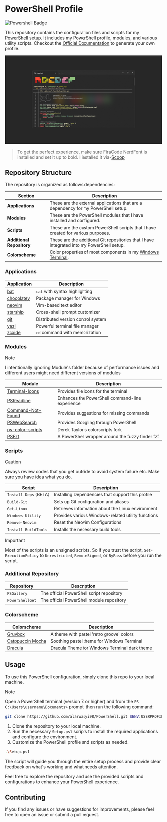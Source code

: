 # PowerShell Profile

![Powershell Badge](https://img.shields.io/badge/PowerShell-blue?style=for-the-badge&logo=opentofu&logoColor=white)

This repository contains the configuration files and scripts for my
[PowerShell](https://github.com/PowerShell/) setup. It includes my PowerShell
profile, modules, and various utility scripts. Checkout the
[Official Documentation](https://learn.microsoft.com/en-us/powershell/module/microsoft.powershell.core/about/about_profiles?view=powershell-7.4)
to generate your own profile.

![banner](./Assets/gruvbox-pwsh.png)

> To get the perfect experience, make sure FiraCode NerdFont is installed and
> set it up to bold. I installed it via-[Scoop](htps://scoop.sh)

## Repository Structure

The repository is organized as follows dependencies:

| Section                   | Description                                                                                          |
| ------------------------- | ---------------------------------------------------------------------------------------------------- |
| **Applications**          | These are the external applications that are a dependency for my PowerShell setup.                   |
| **Modules**               | These are the PowerShell modules that I have installed and configured.                               |
| **Scripts**               | These are the custom PowerShell scripts that I have created for various purposes.                    |
| **Additional Repository** | These are the additional Git repositories that I have integrated into my PowerShell setup.           |
| **Colorscheme**           | Color properties of most components in my [Windows Terminal](https://github.com/microsoft/terminal). |

### Applications

| Application                                     | Description                        |
| ----------------------------------------------- | ---------------------------------- |
| [bat](https://github.com/sharkdp/bat)           | `cat` with syntax highlighting     |
| [chocolatey](https://chocolatey.org/)           | Package manager for Windows        |
| [neovim](https://neovim.io/)                    | Vim-based text editor              |
| [starship](https://starship.rs)                 | Cross-shell prompt customizer      |
| [git](https://git-scm.com)                      | Distributed version control system |
| [yazi](https://github.com/sxyazi/yazi)          | Powerful terminal file manager     |
| [zcxide](https://github.com/ajeetdsouza/zoxide) | `cd` command with memorization     |

### Modules

> [!NOTE]
> I intentionally ignoring Module's folder because of performance issues
> and different users might need different versions of modules

| Module                                                                | Description                                      |
| --------------------------------------------------------------------- | ------------------------------------------------ |
| [Terminal-Icons](https://github.com/devblackops/Terminal-Icons)       | Provides file icons for the terminal             |
| [PSReadline](https://github.com/PowerShell/PSReadLine)                | Enhances the PowerShell command-line experience  |
| [Command-Not-Found](https://github.com/PowerShell/command-not-found)  | Provides suggestions for missing commands        |
| [PSWebSearch](https://github.com/JMOrbegoso/PSWebSearch)              | Provides Googling through PowerShell             |
| [ps-color-scripts](https://github.com/scottmckendry/ps-color-scripts) | Derek Taylor's colorscripts fork                 |
| [PSFzf](https://github.com/kelleyma49/PSFzf)                          | A PowerShell wrapper around the fuzzy finder fzf |

### Scripts

> [!CAUTION]
> Always review codes that you get outside to avoid system failure etc.
> Make sure you have idea what you do.

| Script                | Description                                        |
| --------------------- | -------------------------------------------------- |
| `Install-Deps` (BETA) | Installing Dependencies that support this profile  |
| `Build-Git`           | Sets up Git configuration and aliases              |
| `Get-Linux`           | Retrieves information about the Linux environment  |
| `Windows-Utility`     | Provides various Windows-related utility functions |
| `Remove-Neovim`       | Reset the Neovim Configurations                    |
| `Install-BuildTools`  | Installs the necessary build tools                 |

> [!IMPORTANT]
> Most of the scripts is an unsigned scripts.
> So if you trust the script, `Set-ExecutionPolicy` to `Unrestricted`,
> `RemoteSigned`, or `ByPass` before you run the script.

### Additional Repository

| Repository      | Description                               |
| --------------- | ----------------------------------------- |
| `PSGallery`     | The official PowerShell script repository |
| `PowerShellGet` | The official PowerShell module repository |

### Colorscheme

| Colorscheme                                                        | Description                                   |
| ------------------------------------------------------------------ | --------------------------------------------- |
| [Gruvbox](https://github.com/morhetz/gruvbox)                      | A theme with pastel 'retro groove' colors     |
| [Catppuccin Mocha](https://github.com/catppuccin/windows-terminal) | Soothing pastel theme for Windows Terminal    |
| [Dracula](https://github.com/dracula/windows-terminal)             | Dracula Theme for Windows Terminal dark theme |

## Usage

To use this PowerShell configuration, simply clone this repo to your local machine.

> [!NOTE]
> Open a PowerShell terminal (version 7. or higher) and from the `PS C:\Users\username\Documents>` prompt, then run the following command:

```sh
git clone https://github.com/alarwasyi98/PowerShell.git $ENV:USERPROFILE\Documents\PowerShell
```

1. Clone the repository to your local machine.
2. Run the necessary `Setup.ps1` scripts to install the required applications and configure the environment.
3. Customize the PowerShell profile and scripts as needed.

```sh
.\Setup.ps1
```

The script will guide you through the entire setup process and provide clear feedback on what's working and what needs attention.

Feel free to explore the repository and use the provided scripts and configurations to enhance your PowerShell experience.

## Contributing

If you find any issues or have suggestions for improvements, please feel free to open an issue or submit a pull request.
